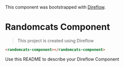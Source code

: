 This component was bootstrapped with [Direflow](https://direflow.io).

# Randomcats Component
> This project is created using Direflow

```html
<randomcats-component></randomcats-component>
```

Use this README to describe your Direflow Component